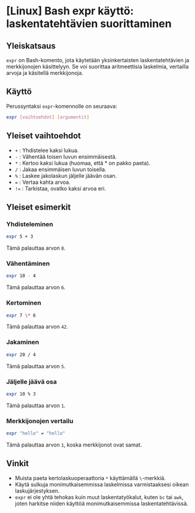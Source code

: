 # [Linux] Bash expr käyttö: laskentatehtävien suorittaminen

## Yleiskatsaus
`expr` on Bash-komento, jota käytetään yksinkertaisten laskentatehtävien ja merkkijonojen käsittelyyn. Se voi suorittaa aritmeettisia laskelmia, vertailla arvoja ja käsitellä merkkijonoja.

## Käyttö
Perussyntaksi `expr`-komennolle on seuraava:

```bash
expr [vaihtoehdot] [argumentit]
```

## Yleiset vaihtoehdot
- `+` : Yhdistelee kaksi lukua.
- `-` : Vähentää toisen luvun ensimmäisestä.
- `*` : Kertoo kaksi lukua (huomaa, että * on pakko paeta).
- `/` : Jakaa ensimmäisen luvun toisella.
- `%` : Laskee jakolaskun jäljelle jäävän osan.
- `=` : Vertaa kahta arvoa.
- `!=` : Tarkistaa, ovatko kaksi arvoa eri.

## Yleiset esimerkit
### Yhdisteleminen
```bash
expr 5 + 3
```
Tämä palauttaa arvon `8`.

### Vähentäminen
```bash
expr 10 - 4
```
Tämä palauttaa arvon `6`.

### Kertominen
```bash
expr 7 \* 6
```
Tämä palauttaa arvon `42`.

### Jakaminen
```bash
expr 20 / 4
```
Tämä palauttaa arvon `5`.

### Jäljelle jäävä osa
```bash
expr 10 % 3
```
Tämä palauttaa arvon `1`.

### Merkkijonojen vertailu
```bash
expr "hello" = "hello"
```
Tämä palauttaa arvon `1`, koska merkkijonot ovat samat.

## Vinkit
- Muista paeta kertolaskuoperaattoria `*` käyttämällä `\`-merkkiä.
- Käytä sulkuja monimutkaisemmissa laskelmissa varmistaaksesi oikean laskujärjestyksen.
- `expr` ei ole yhtä tehokas kuin muut laskentatyökalut, kuten `bc` tai `awk`, joten harkitse niiden käyttöä monimutkaisemmissa laskentatehtävissä.